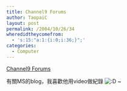 ```yaml
---
title: Channel9 Forums
author: TaopaiC
layout: post
permalink: /2004/10/26/34
wheredidtheycomefrom:
  - 's:15:"a:1:{i:0;i:36;}";'
categories:
  - Computer
---
```

[Channel9 Forums][1]

有關MS的blog，我喜歡他用video做紀錄 <img src='http://pctao.org/wp-includes/images/smilies/icon_biggrin.gif' alt=':D' class='wp-smiley' /> ~

 [1]: http://channel9.msdn.com/
